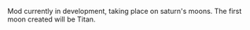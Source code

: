 Mod currently in development, taking place on saturn's moons. 
The first moon created will be Titan.
